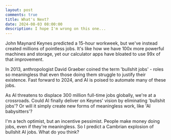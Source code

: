 ```yaml
---
layout: post
comments: true
title: What's Next?
date: 2024-08-03 08:00:00
description: I hope I'm wrong on this one...
---
```

John Maynard Keynes predicted a 15-hour workweek, but we've instead created millions of pointless jobs. It's like how we have 100x more powerful machines and storage, yet our calculator apps have bloated to use 99x of that improvement.

In 2013, anthropologist David Graeber coined the term 'bullshit jobs' - roles so meaningless that even those doing them struggle to justify their existence. Fast forward to 2024, and AI is poised to automate many of these jobs.

As AI threatens to displace 300 million full-time jobs globally, we're at a crossroads. Could AI finally deliver on Keynes' vision by eliminating 'bullshit jobs'? Or will it simply create new forms of meaningless work, like 'AI babysitters'?

I'm a tech optimist, but an incentive pessimist. People make money doing jobs, even if they're meaningless. So I predict a Cambrian explosion of bullshit AI jobs. What do you think?
